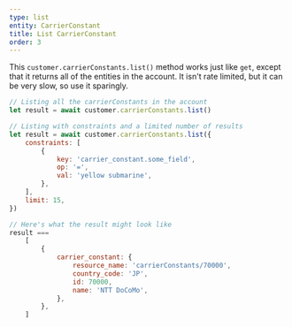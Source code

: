```yaml
---
type: list
entity: CarrierConstant
title: List CarrierConstant
order: 3
---
```


This `customer.carrierConstants.list()` method works just like `get`, except that it returns all of the entities in the account. It isn't rate limited, but it can be very slow, so use it sparingly.

```javascript
// Listing all the carrierConstants in the account
let result = await customer.carrierConstants.list()

// Listing with constraints and a limited number of results
let result = await customer.carrierConstants.list({
    constraints: [
        {
            key: 'carrier_constant.some_field',
            op: '=',
            val: 'yellow submarine',
        },
    ],
    limit: 15,
})

// Here's what the result might look like
result ===
    [
        {
            carrier_constant: {
                resource_name: 'carrierConstants/70000',
                country_code: 'JP',
                id: 70000,
                name: 'NTT DoCoMo',
            },
        },
    ]
```
